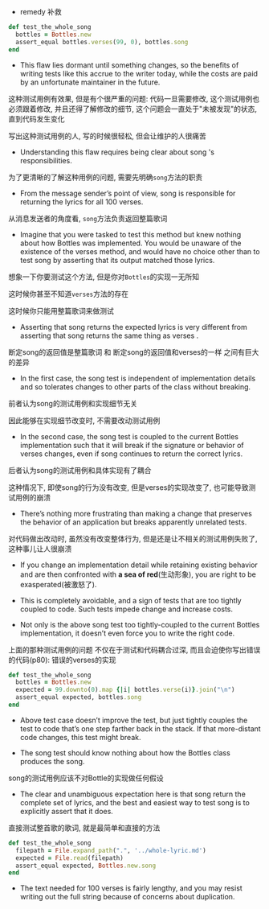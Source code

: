+ remedy 补救

```ruby
def test_the_whole_song
  bottles = Bottles.new
  assert_equal bottles.verses(99, 0), bottles.song
end
```

+ This flaw lies dormant until something changes, so the benefits of writing tests like this accrue to the writer today, while the costs are paid by an unfortunate maintainer in the future.

这种测试用例有效果, 但是有个很严重的问题: 代码一旦需要修改, 这个测试用例也必须跟着修改, 并且还得了解修改的细节, 这个问题会一直处于"未被发现"的状态, 直到代码发生变化

写出这种测试用例的人, 写的时候很轻松, 但会让维护的人很痛苦

+ Understanding this flaw requires being clear about song 's responsibilities.

为了更清晰的了解这种用例的问题, 需要先明确`song`方法的职责

+ From the message sender’s point of view, song is responsible for returning the lyrics for all 100 verses.

从消息发送者的角度看, `song`方法负责返回整篇歌词

+ Imagine that you were tasked to test this method but knew nothing about how Bottles was implemented. You would be unaware of the existence of the verses method, and would have no choice other than to test song by asserting that its output matched those lyrics.

想象一下你要测试这个方法, 但是你对`Bottles`的实现一无所知

这时候你甚至不知道`verses`方法的存在

这时候你只能用整篇歌词来做测试

+ Asserting that song returns the expected lyrics is very different from asserting that song returns the same thing as verses .

断定song的返回值是整篇歌词 和 断定song的返回值和verses的一样 之间有巨大的差异

+ In the first case, the song test is independent of implementation details and so tolerates changes to other parts of the class without breaking.

前者认为song的测试用例和实现细节无关

因此能够在实现细节改变时, 不需要改动测试用例

+ In the second case, the song test is coupled to the current Bottles implementation such that it will break if the signature or behavior of verses changes, even if song continues to return the correct lyrics.

后者认为song的测试用例和具体实现有了耦合

这种情况下, 即使song的行为没有改变, 但是verses的实现改变了, 也可能导致测试用例的崩溃

+ There’s nothing more frustrating than making a change that preserves the behavior of an application but breaks apparently unrelated tests.

对代码做出改动时, 虽然没有改变整体行为, 但是还是让不相关的测试用例失败了, 这种事儿让人很崩溃

+  If you change an implementation detail while retaining existing behavior and are then confronted with **a sea of red**(生动形象), you are right to be exasperated(被激怒了).
+ This is completely avoidable, and a sign of tests that are too tightly coupled to code. Such tests impede change and increase costs.

+ Not only is the above song test too tightly-coupled to the current Bottles implementation, it doesn’t even force you to write the right code.

上面的那种测试用例的问题 不仅在于测试和代码耦合过深, 而且会迫使你写出错误的代码(p80): 错误的verses的实现


```ruby
def test_the_whole_song
  bottles = Bottles.new
  expected = 99.downto(0).map {|i| bottles.verse(i)}.join("\n")
  assert_equal expected, bottles.song
end
```
+ Above test case doesn’t improve the test, but just tightly couples the test to code that’s one step farther back in the stack. If that more-distant code changes, this test might break.

+ The song test should know nothing about how the Bottles class produces the song.

song的测试用例应该不对Bottle的实现做任何假设

+ The clear and unambiguous expectation here is that song return the complete set of lyrics, and the best and easiest way to test song is to explicitly assert that it does.

直接测试整首歌的歌词, 就是最简单和直接的方法

```ruby
def test_the_whole_song
  filepath = File.expand_path(".", '../whole-lyric.md')
  expected = File.read(filepath)
  assert_equal expected, Bottles.new.song
end
```

+ The text needed for 100 verses is fairly lengthy, and you may resist writing out the full string because of concerns about duplication.






